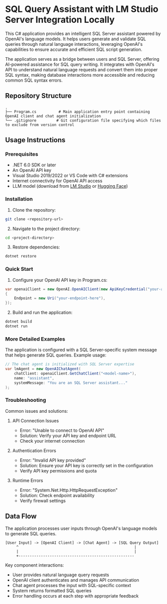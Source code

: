 # SQL Query Assistant with LM Studio Server Integration Locally

This C# application provides an intelligent SQL Server assistant powered by OpenAI's language models. It helps users generate and validate SQL queries through natural language interactions, leveraging OpenAI's capabilities to ensure accurate and efficient SQL script generation.

The application serves as a bridge between users and SQL Server, offering AI-powered assistance for SQL query writing. It integrates with OpenAI's API to understand natural language requests and convert them into proper SQL syntax, making database interactions more accessible and reducing common SQL syntax errors.

## Repository Structure
```
.
├── Program.cs          # Main application entry point containing OpenAI client and chat agent initialization
└── .gitignore         # Git configuration file specifying which files to exclude from version control
```

## Usage Instructions
### Prerequisites
- .NET 6.0 SDK or later
- An OpenAI API key
- Visual Studio 2019/2022 or VS Code with C# extensions
- Internet connectivity for OpenAI API access
- LLM model (download from [LM Studio](https://lmstudio.ai/models) or [Hugging Face](https://huggingface.co/models))

### Installation

1. Clone the repository:
```bash
git clone <repository-url>
```

2. Navigate to the project directory:
```bash
cd <project-directory>
```

3. Restore dependencies:
```bash
dotnet restore
```

### Quick Start

1. Configure your OpenAI API key in Program.cs:
```csharp
var openaiClient = new OpenAI.OpenAIClient(new ApiKeyCredential("your-api-key-here"), new OpenAI.OpenAIClientOptions
{
    Endpoint = new Uri("your-endpoint-here"),
});
```

2. Build and run the application:
```bash
dotnet build
dotnet run
```

### More Detailed Examples
The application is configured with a SQL Server-specific system message that helps generate SQL queries. Example usage:

```csharp
// The chat agent is initialized with SQL Server expertise
var lmAgent = new OpenAIChatAgent(
    chatClient: openaiClient.GetChatClient("<model-name>"),
    name: "assistant",
    systemMessage: "You are an SQL Server assistant..."
);
```

### Troubleshooting

Common issues and solutions:

1. API Connection Issues
   - Error: "Unable to connect to OpenAI API"
   - Solution: Verify your API key and endpoint URL
   - Check your internet connection

2. Authentication Errors
   - Error: "Invalid API key provided"
   - Solution: Ensure your API key is correctly set in the configuration
   - Verify API key permissions and quota

3. Runtime Errors
   - Error: "System.Net.Http.HttpRequestException"
   - Solution: Check endpoint availability
   - Verify firewall settings

## Data Flow
The application processes user inputs through OpenAI's language models to generate SQL queries.

```ascii
[User Input] -> [OpenAI Client] -> [Chat Agent] -> [SQL Query Output]
     ^                                                    |
     |                                                    |
     +----------------------------------------------------
```

Key component interactions:
- User provides natural language query requests
- OpenAI client authenticates and manages API communication
- Chat agent processes the input with SQL-specific context
- System returns formatted SQL queries
- Error handling occurs at each step with appropriate feedback